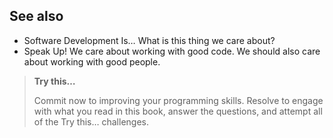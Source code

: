 ## See also

- Software Development Is… What is this thing we care about?
- Speak Up! We care about working with good code. We should also care about working with good people.

> **Try this…**
>
> Commit now to improving your programming skills. Resolve to engage with what you read in this book, answer the questions, and attempt all of the Try this… challenges.
